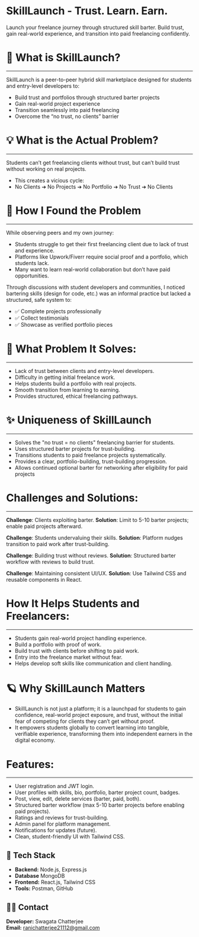 # SkillLaunch - Trust. Learn. Earn.

Launch your freelance journey through structured skill barter. Build trust, gain real-world experience, and transition into paid freelancing confidently.

# 🌟 What is SkillLaunch?
-----------------------------------
SkillLaunch is a peer-to-peer hybrid skill marketplace designed for students and entry-level developers to:

- Build trust and portfolios through structured barter projects
- Gain real-world project experience
- Transition seamlessly into paid freelancing
- Overcome the “no trust, no clients” barrier


# 💡 What is the Actual Problem?
-----------------------------------
Students can’t get freelancing clients without trust, but can’t build trust without working on real projects.
- This creates a vicious cycle:
- No Clients ➔ No Projects ➔ No Portfolio ➔ No Trust ➔ No Clients


# 🚩 How I Found the Problem
-----------------------------------

While observing peers and my own journey:

- Students struggle to get their first freelancing client due to lack of trust and experience.
- Platforms like Upwork/Fiverr require social proof and a portfolio, which students lack.
- Many want to learn real-world collaboration but don’t have paid opportunities.

Through discussions with student developers and communities, I noticed bartering skills (design for code, etc.) was an informal practice but lacked a structured, safe system to:

- ✅ Complete projects professionally
- ✅ Collect testimonials
- ✅ Showcase as verified portfolio pieces


# 🚀 What Problem It Solves:
-----------------------------------
- Lack of trust between clients and entry-level developers.
- Difficulty in getting initial freelance work.
- Helps students build a portfolio with real projects.
- Smooth transition from learning to earning.
- Provides structured, ethical freelancing pathways.

# ✨ Uniqueness of SkillLaunch
-----------------------------------
- Solves the "no trust = no clients" freelancing barrier for students.
- Uses structured barter projects for trust-building.
- Transitions students to paid freelance projects systematically.
- Provides a clear, portfolio-building, trust-building progression.
- Allows continued optional barter for networking after eligibility for paid projects

# Challenges and Solutions:
-----------------------------------
**Challenge**: Clients exploiting barter.
**Solution**: Limit to 5-10 barter projects; enable paid projects afterward.

**Challenge**: Students undervaluing their skills.
**Solution**: Platform nudges transition to paid work after trust-building.

**Challenge**: Building trust without reviews.
**Solution**: Structured barter workflow with reviews to build trust.

**Challenge**: Maintaining consistent UI/UX.
**Solution**: Use Tailwind CSS and reusable components in React.

# How It Helps Students and Freelancers:
-----------------------------------
- Students gain real-world project handling experience.
- Build a portfolio with proof of work.
- Build trust with clients before shifting to paid work.
- Entry into the freelance market without fear.
- Helps develop soft skills like communication and client handling.

# 🪐 Why SkillLaunch Matters
- SkillLaunch is not just a platform; it is a launchpad for students to gain confidence, real-world project exposure, and trust, without the initial fear of competing for clients they can’t get without proof.
- It empowers students globally to convert learning into tangible, verifiable experience, transforming them into independent earners in the digital economy.

# Features:
-----------------------------------
- User registration and JWT login.
- User profiles with skills, bio, portfolio, barter project count, badges.
- Post, view, edit, delete services (barter, paid, both).
- Structured barter workflow (max 5-10 barter projects before enabling paid projects).
- Ratings and reviews for trust-building.
- Admin panel for platform management.
- Notifications for updates (future).
- Clean, student-friendly UI with Tailwind CSS.

## 🚀 Tech Stack
- **Backend:** Node.js, Express.js
- **Database**  MongoDB
- **Frontend:** React.js, Tailwind CSS
- **Tools:** Postman, GitHub

## 👨‍💻 Contact
**Developer:** Swagata Chatterjee  
**Email:** ranichatterjee21112@gmail.com


